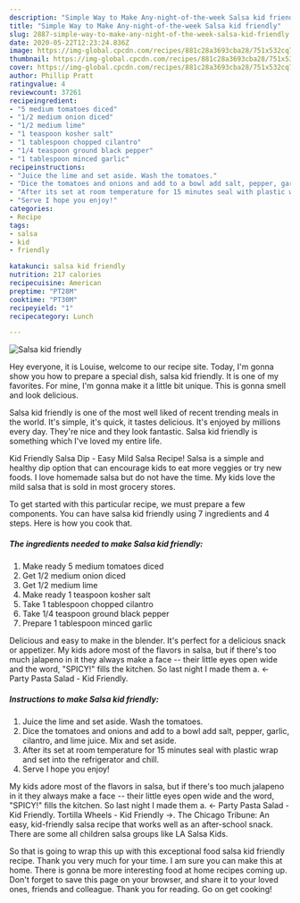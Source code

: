 ```yaml
---
description: "Simple Way to Make Any-night-of-the-week Salsa kid friendly"
title: "Simple Way to Make Any-night-of-the-week Salsa kid friendly"
slug: 2887-simple-way-to-make-any-night-of-the-week-salsa-kid-friendly
date: 2020-05-22T12:23:24.836Z
image: https://img-global.cpcdn.com/recipes/881c28a3693cba28/751x532cq70/salsa-kid-friendly-recipe-main-photo.jpg
thumbnail: https://img-global.cpcdn.com/recipes/881c28a3693cba28/751x532cq70/salsa-kid-friendly-recipe-main-photo.jpg
cover: https://img-global.cpcdn.com/recipes/881c28a3693cba28/751x532cq70/salsa-kid-friendly-recipe-main-photo.jpg
author: Phillip Pratt
ratingvalue: 4
reviewcount: 37261
recipeingredient:
- "5 medium tomatoes diced"
- "1/2 medium onion diced"
- "1/2 medium lime"
- "1 teaspoon kosher salt"
- "1 tablespoon chopped cilantro"
- "1/4 teaspoon ground black pepper"
- "1 tablespoon minced garlic"
recipeinstructions:
- "Juice the lime and set aside. Wash the tomatoes."
- "Dice the tomatoes and onions and add to a bowl add salt, pepper, garlic, cilantro, and lime juice. Mix and set aside."
- "After its set at room temperature for 15 minutes seal with plastic wrap and set into the refrigerator and chill."
- "Serve I hope you enjoy!"
categories:
- Recipe
tags:
- salsa
- kid
- friendly

katakunci: salsa kid friendly 
nutrition: 217 calories
recipecuisine: American
preptime: "PT28M"
cooktime: "PT30M"
recipeyield: "1"
recipecategory: Lunch

---
```



![Salsa kid friendly](https://img-global.cpcdn.com/recipes/881c28a3693cba28/751x532cq70/salsa-kid-friendly-recipe-main-photo.jpg)

Hey everyone, it is Louise, welcome to our recipe site. Today, I'm gonna show you how to prepare a special dish, salsa kid friendly. It is one of my favorites. For mine, I'm gonna make it a little bit unique. This is gonna smell and look delicious.

Salsa kid friendly is one of the most well liked of recent trending meals in the world. It's simple, it's quick, it tastes delicious. It's enjoyed by millions every day. They're nice and they look fantastic. Salsa kid friendly is something which I've loved my entire life.

Kid Friendly Salsa Dip - Easy Mild Salsa Recipe! Salsa is a simple and healthy dip option that can encourage kids to eat more veggies or try new foods. I love homemade salsa but do not have the time. My kids love the mild salsa that is sold in most grocery stores.


To get started with this particular recipe, we must prepare a few components. You can have salsa kid friendly using 7 ingredients and 4 steps. Here is how you cook that.

<!--inarticleads1-->

##### The ingredients needed to make Salsa kid friendly:

1. Make ready 5 medium tomatoes diced
1. Get 1/2 medium onion diced
1. Get 1/2 medium lime
1. Make ready 1 teaspoon kosher salt
1. Take 1 tablespoon chopped cilantro
1. Take 1/4 teaspoon ground black pepper
1. Prepare 1 tablespoon minced garlic


Delicious and easy to make in the blender. It&#39;s perfect for a delicious snack or appetizer. My kids adore most of the flavors in salsa, but if there&#39;s too much jalapeno in it they always make a face -- their little eyes open wide and the word, &#34;SPICY!&#34; fills the kitchen. So last night I made them a. ← Party Pasta Salad - Kid Friendly. 

<!--inarticleads2-->

##### Instructions to make Salsa kid friendly:

1. Juice the lime and set aside. Wash the tomatoes.
1. Dice the tomatoes and onions and add to a bowl add salt, pepper, garlic, cilantro, and lime juice. Mix and set aside.
1. After its set at room temperature for 15 minutes seal with plastic wrap and set into the refrigerator and chill.
1. Serve I hope you enjoy!


My kids adore most of the flavors in salsa, but if there&#39;s too much jalapeno in it they always make a face -- their little eyes open wide and the word, &#34;SPICY!&#34; fills the kitchen. So last night I made them a. ← Party Pasta Salad - Kid Friendly. Tortilla Wheels - Kid Friendly →. The Chicago Tribune: An easy, kid-friendly salsa recipe that works well as an after-school snack. There are some all children salsa groups like LA Salsa Kids. 

So that is going to wrap this up with this exceptional food salsa kid friendly recipe. Thank you very much for your time. I am sure you can make this at home. There is gonna be more interesting food at home recipes coming up. Don't forget to save this page on your browser, and share it to your loved ones, friends and colleague. Thank you for reading. Go on get cooking!
